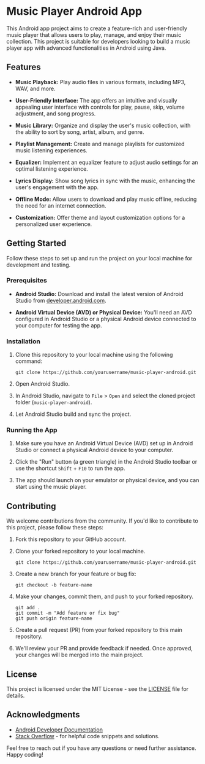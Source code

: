 # Music Player Android App

This Android app project aims to create a feature-rich and user-friendly music player that allows users to play, manage, and enjoy their music collection. This project is suitable for developers looking to build a music player app with advanced functionalities in Android using Java.

## Features

- **Music Playback:** Play audio files in various formats, including MP3, WAV, and more.

- **User-Friendly Interface:** The app offers an intuitive and visually appealing user interface with controls for play, pause, skip, volume adjustment, and song progress.

- **Music Library:** Organize and display the user's music collection, with the ability to sort by song, artist, album, and genre.

- **Playlist Management:** Create and manage playlists for customized music listening experiences.

- **Equalizer:** Implement an equalizer feature to adjust audio settings for an optimal listening experience.

- **Lyrics Display:** Show song lyrics in sync with the music, enhancing the user's engagement with the app.

- **Offline Mode:** Allow users to download and play music offline, reducing the need for an internet connection.

- **Customization:** Offer theme and layout customization options for a personalized user experience.

## Getting Started

Follow these steps to set up and run the project on your local machine for development and testing.

### Prerequisites

- **Android Studio:** Download and install the latest version of Android Studio from [developer.android.com](https://developer.android.com/studio).

- **Android Virtual Device (AVD) or Physical Device:** You'll need an AVD configured in Android Studio or a physical Android device connected to your computer for testing the app.

### Installation

1. Clone this repository to your local machine using the following command:

   ```
   git clone https://github.com/yourusername/music-player-android.git
   ```

2. Open Android Studio.

3. In Android Studio, navigate to `File` > `Open` and select the cloned project folder (`music-player-android`).

4. Let Android Studio build and sync the project.

### Running the App

1. Make sure you have an Android Virtual Device (AVD) set up in Android Studio or connect a physical Android device to your computer.

2. Click the "Run" button (a green triangle) in the Android Studio toolbar or use the shortcut `Shift` + `F10` to run the app.

3. The app should launch on your emulator or physical device, and you can start using the music player.

## Contributing

We welcome contributions from the community. If you'd like to contribute to this project, please follow these steps:

1. Fork this repository to your GitHub account.

2. Clone your forked repository to your local machine.

   ```
   git clone https://github.com/yourusername/music-player-android.git
   ```

3. Create a new branch for your feature or bug fix:

   ```
   git checkout -b feature-name
   ```

4. Make your changes, commit them, and push to your forked repository.

   ```
   git add .
   git commit -m "Add feature or fix bug"
   git push origin feature-name
   ```

5. Create a pull request (PR) from your forked repository to this main repository.

6. We'll review your PR and provide feedback if needed. Once approved, your changes will be merged into the main project.

## License

This project is licensed under the MIT License - see the [LICENSE](LICENSE) file for details.

## Acknowledgments

- [Android Developer Documentation](https://developer.android.com/)
- [Stack Overflow](https://stackoverflow.com/) - for helpful code snippets and solutions.

Feel free to reach out if you have any questions or need further assistance. Happy coding!
